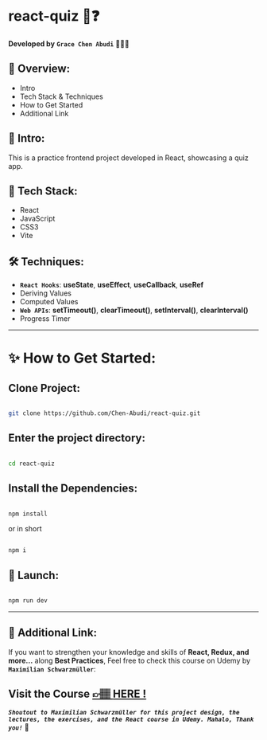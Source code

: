 # react-quiz 📝❓

**Developed by** **`Grace Chen Abudi`** 👩🏽‍💻

## 📣 Overview:

- Intro
- Tech Stack & Techniques
- How to Get Started
- Additional Link

## 🔎 Intro:

This is a practice frontend project developed in React, showcasing a quiz app.

## 🧰 Tech Stack:

- React
- JavaScript
- CSS3
- Vite

## 🛠️ Techniques:

- **`React Hooks`**: **useState**, **useEffect**, **useCallback**, **useRef**
- Deriving Values
- Computed Values
- **`Web APIs`**: **setTimeout()**, **clearTimeout()**, **setInterval()**, **clearInterval()**
- Progress Timer

---

# ✨ How to Get Started:

## Clone Project:

```bash

git clone https://github.com/Chen-Abudi/react-quiz.git

```

## Enter the project directory:

```bash

cd react-quiz

```

## Install the Dependencies:

```bash

npm install

```

or in short

```bash

npm i

```

## 🚀 Launch:

```bash

npm run dev

```

---

## 🔗 Additional Link:

If you want to strengthen your knowledge and skills of **React, Redux, and more...** along **Best Practices**, Feel free to check this course on Udemy by **`Maximilian Schwarzmüller`**:

## Visit the Course [&#128073;&#127997; **HERE !**](https://www.udemy.com/course/react-the-complete-guide-incl-redux/)

**_`Shoutout to Maximilian Schwarzmüller for this project design, the lectures, the exercises, and the React course in Udemy. Mahalo, Thank you!`_** 🌺
